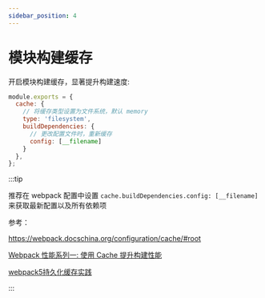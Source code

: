 ```yaml
---
sidebar_position: 4
---
```


# 模块构建缓存

开启模块构建缓存，显著提升构建速度:

```js
module.exports = {
  cache: {
    // 将缓存类型设置为文件系统，默认 memory
    type: 'filesystem',
    buildDependencies: {
      // 更改配置文件时，重新缓存
      config: [__filename]
    }
  },
};
```

:::tip

推荐在 webpack 配置中设置 `cache.buildDependencies.config: [__filename]` 来获取最新配置以及所有依赖项

参考：

https://webpack.docschina.org/configuration/cache/#root

[Webpack 性能系列一: 使用 Cache 提升构建性能](https://mp.weixin.qq.com/s/mpF6W-4dElu0UPed03oJQw)

[webpack5持久化缓存实践](https://juejin.cn/post/7055109923746611208)

:::